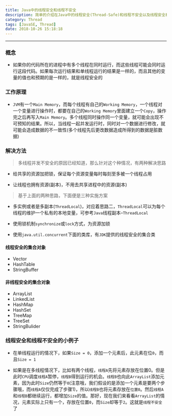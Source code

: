 ```yaml
---
title: Java中的线程安全和线程不安全
description: 简单的介绍在Java中的线程安全(Thread-Safe)和线程不安全以及线程安全和不安全的集合对象，还有一个通俗易懂的小例子
category: Thread
tags: [JavaSE, Thread]
date: 2018-10-26 15:18:18
---
```


-----

### 概念

* 如果你的代码所在的进程中有多个线程在同时运行，而这些线程可能会同时运行这段代码。如果每次运行结果和单线程运行的结果是一样的，而且其他的变量的值也和预期的是一样的，就是线程安全的

### 工作原理

* `JVM`有一个`Main Memory`，而每个线程有自己的`Working Memory`，一个线程对一个变量进行操作时，都要在自己的`Working Memory`里面建立一个`Copy`，操作完之后再写入`Main Memory`。多个线程同时操作同一个变量，就可能会出现不可预知的结果。所以，当线程一起并发运行时，同时对一个数据进行修改，就可能会造成数据的不一致性(多个线程先后更改数据造成所得到的数据是脏数据)

### 解决方法

> 多线程并发不安全的原因已经知道，那么针对这个种情况，有两种解决思路

* 给共享的资源加把锁，保证每个资源变量每时每刻至多被一个线程占用

* 让线程也拥有资源(副本)，不用去共享进程中的资源(副本)

> 基于上面的两种思路，下面便是三种实施方案

* 多实例或者是多副本(`ThreadLocal`)，对应着思路二，`ThreadLocal`可以为每个线程的维护一个私有的本地变量，可参考`Java`线程副本–`ThreadLocal`

* 使用锁机制`synchronize`或`lock`方式，为资源加锁

* 使用`java.util.concurrent`下面的类库，有`JDK`提供的线程安全的集合类

#### 线程安全的集合对象

* Vector
* HashTable
* StringBuffer

#### 非线程安全的集合对象

* ArrayList
* LinkedList
* HashMap
* HashSet
* TreeMap
* TreeSet
* StringBulider

### 线程安全和线程不安全的小例子

* 在单线程运行的情况下，如果`Size = 0`，添加一个元素后，此元素在位`0`，而且`Size = 1`

* 如果是在多线程情况下，比如有两个线程，`线程A`先将元素存放在位置0。但是此时`CPU`调度`线程A`暂停，`线程B`得到运行的机会。`线程B`也向此`ArrayList`添加元素，因为此时`Size`仍然等于`0`(注意哦，我们假设的是添加一个元素是要两个步骤哦，而`线程A`仅仅完成了步骤1)，所以`线程B`也将元素存放在`位置0`。然后`线程A`和`线程B`都继续运行，都增加`Size`的值。那好，现在我们来看看`ArrayList`的情况，元素实际上只有一个，存放在位置`0`，而`Size`却等于`2`。这就是`线程不安全`了